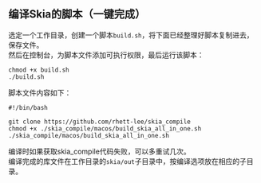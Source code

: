 ## 编译Skia的脚本（一键完成）
选定一个工作目录，创建一个脚本`build.sh`，将下面已经整理好脚本复制进去，保存文件。    
然后在控制台，为脚本文件添加可执行权限，最后运行该脚本： 
```
chmod +x build.sh
./build.sh
```

脚本文件内容如下：    
```
#!/bin/bash

git clone https://github.com/rhett-lee/skia_compile
chmod +x ./skia_compile/macos/build_skia_all_in_one.sh
./skia_compile/macos/build_skia_all_in_one.sh
```
编译时如果获取skia_compile代码失败，可以多重试几次。    
编译完成的库文件在工作目录的`skia/out`子目录中，按编译选项放在相应的子目录。  
